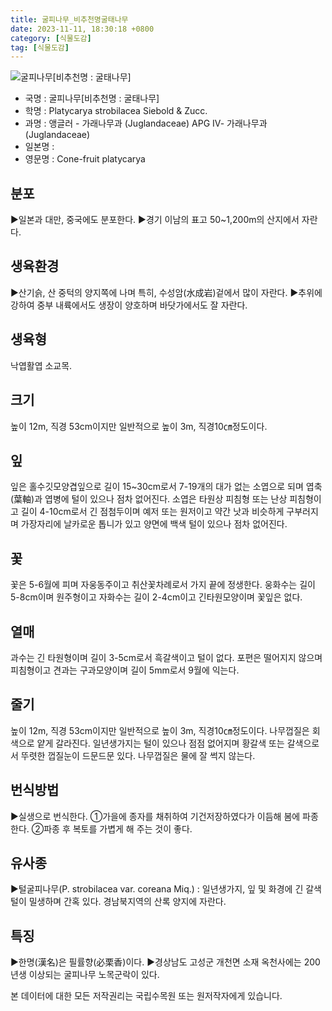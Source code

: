 ```yaml
---
title: 굴피나무_비추천명굴태나무
date: 2023-11-11, 18:30:18 +0800
category: [식물도감]
tag: [식물도감]
---
```




![굴피나무[비추천명 : 굴태나무]](http://www.nature.go.kr/fileUpload/plants/basic/Juglandaceae/Platycarya/8931/1_th2.JPG)
- 국명 : 굴피나무[비추천명 : 굴태나무]
- 학명 : Platycarya strobilacea Siebold & Zucc.
- 과명 : 앵글러 - 가래나무과 (Juglandaceae) APG Ⅳ- 가래나무과 (Juglandaceae)
- 일본명 : 
- 영문명 : Cone-fruit platycarya


## 분포
▶일본과 대만, 중국에도 분포한다.▶경기 이남의 표고 50~1,200m의 산지에서 자란다.
## 생육환경
▶산기슭, 산 중턱의 양지쪽에 나며 특히, 수성암(水成岩)겉에서 많이 자란다. ▶추위에 강하여 중부 내륙에서도 생장이 양호하며 바닷가에서도 잘 자란다.
## 생육형
낙엽활엽 소교목.
## 크기
높이 12m, 직경 53cm이지만 일반적으로 높이 3m, 직경10㎝정도이다.
## 잎
잎은 홀수깃모양겹잎으로 길이 15~30cm로서 7-19개의 대가 없는 소엽으로 되며 엽축(葉軸)과 엽병에 털이 있으나 점차 없어진다. 소엽은 타원상 피침형 또는 난상 피침형이고 길이 4-10cm로서 긴 점첨두이며 예저 또는 원저이고 약간 낫과 비슷하게 구부러지며 가장자리에 날카로운 톱니가 있고 양면에 백색 털이 있으나 점차 없어진다.
## 꽃
꽃은 5-6월에 피며 자웅동주이고 취산꽃차례로서 가지 끝에 정생한다. 웅화수는 길이 5-8cm이며 원주형이고 자화수는 길이 2-4cm이고 긴타원모양이며 꽃잎은 없다.
## 열매
과수는 긴 타원형이며 길이 3-5cm로서 흑갈색이고 털이 없다. 포편은 떨어지지 않으며 피침형이고 견과는 구과모양이며 길이 5mm로서 9월에 익는다.
## 줄기
높이 12m, 직경 53cm이지만 일반적으로 높이 3m, 직경10㎝정도이다. 나무껍질은 회색으로 얕게 갈라진다. 일년생가지는 털이 있으나 점점 없어지며 황갈색 또는 갈색으로서 뚜렷한 껍질눈이 드문드문 있다. 나무껍질은 물에 잘 썩지 않는다. 
## 번식방법
▶실생으로 번식한다. ①가을에 종자를 채취하여 기건저장하였다가 이듬해 봄에 파종한다.②파종 후 복토를 가볍게 해 주는 것이 좋다.
## 유사종
▶털굴피나무(P. strobilacea var. coreana Miq.) : 일년생가지, 잎 및 화경에 긴 갈색 털이 밀생하며 간혹 있다. 경남북지역의 산록 양지에 자란다.
## 특징
▶한명(漢名)은 필률향(必栗香)이다.▶경상남도 고성군 개천면 소재 옥천사에는 200년생 이상되는 굴피나무 노목군락이 있다.






본 데이터에 대한 모든 저작권리는 국립수목원 또는 원저작자에게 있습니다.
